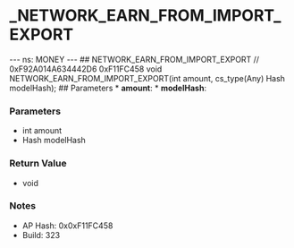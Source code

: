 # _NETWORK_EARN_FROM_IMPORT_EXPORT

--- ns: MONEY --- ## NETWORK_EARN_FROM_IMPORT_EXPORT  // 0xF92A014A634442D6 0xF11FC458 void NETWORK_EARN_FROM_IMPORT_EXPORT(int amount, cs_type(Any) Hash modelHash);  ## Parameters * **amount**: * **modelHash**:

### Parameters
* int amount
* Hash modelHash

### Return Value
* void

### Notes
* AP Hash: 0x0xF11FC458
* Build: 323


